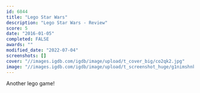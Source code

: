 ```yaml
---
id: 6844
title: "Lego Star Wars"
description: "Lego Star Wars - Review"
score: 5
date: "2016-01-05"
completed: FALSE
awards: ""
modified_date: "2022-07-04"
screenshots: []
cover: "//images.igdb.com/igdb/image/upload/t_cover_big/co2qk2.jpg"
image: "//images.igdb.com/igdb/image/upload/t_screenshot_huge/g1nimshnk1bqblaj60dt.jpg"
---
```

Another lego game!